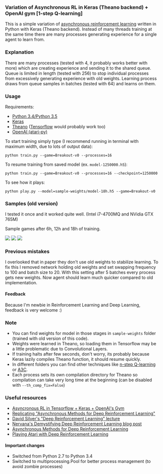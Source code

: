 ### Variation of Asynchronous RL in Keras (Theano backend) + OpenAI gym [1-step Q-learning]
This is a simple variation of [asynchronous reinforcement learning](http://arxiv.org/pdf/1602.01783v1.pdf) written in Python with Keras (Theano backend).
Instead of many threads training at the same time there are many processes generating experience for a single agent to learn from.

### Explanation
There are many processes (tested with 4, it probably works better with more) which are creating experience and sending it to the shared queue. Queue is limited in length (tested with 256) to stop individual processes from excessively generating experience with old weights. Learning process draws from queue samples in batches (tested with 64) and learns on them.

### Usage
Requirements:
* [Python 3.4/Python 3.5](https://www.python.org/downloads/)
* [Keras](http://keras.io/)
* [Theano](http://deeplearning.net/software/theano/) ([Tensorflow](https://www.tensorflow.org/) would probably work too)
* [OpenAI (atari-py)](https://gym.openai.com/)

To start training simply type (I recommend running in terminal with maximum width, due to lots of output data):
```
python train.py --game=Breakout-v0 --processes=16
```

To resume training from saved model (ex. `model-1250000.h5`):
```
python train.py --game=Breakout-v0 --processes=16 --checkpoint=1250000
```

To see how it plays:
```
python play.py --model=sample-weights/model-18h.h5 --game=Breakout-v0
```

### Samples (old version)
I tested it once and it worked quite well. (Intel i7-4700MQ and NVidia GTX 765M)

Sample games after 6h, 12h and 18h of training.

![](https://raw.githubusercontent.com/Grzego/multiprocess-rl/master/q-learning-1-step/resources/after-6h-training.gif?token=AFhQOQQq2JlswCS_p1XjU6WrKn3pQ4dvks5XbsV9wA%3D%3D)
![](https://raw.githubusercontent.com/Grzego/multiprocess-rl/master/q-learning-1-step/resources/after-12h-training.gif?token=AFhQOXkCZbPO9SrOXXu5_3_-P0ftrfSsks5XbsWiwA%3D%3D)
![](https://raw.githubusercontent.com/Grzego/multiprocess-rl/master/q-learning-1-step/resources/after-18h-training.gif?token=AFhQOR-kTbupToKnNRenZCWiBEtZBmvhks5XbsWjwA%3D%3D)

### Previous mistakes
I overlooked that in paper they don't use old weights to stabilize learning. To fix this I removed network holding old weights and set swapping frequency to 100 and batch size to 20. With this setting after 5 batches every process gets new weights. Now agent should learn much quicker compared to old implementation.

#### Feedback
Because I'm newbie in Reinforcement Learning and Deep Learning, feedback is very welcome :)

### Note
* You can find weights for model in those stages in `sample-weights` folder (trained with old version of this code).
* Weights were learned in Theano, so loading them in Tensorflow may be a little problematic due to Convolutional Layers.
* If training halts after few seconds, don't worry, its probably because Keras lazily compiles Theano function, it should resume quickly.
* In different folders you can find other techniques like [n-step Q-learning](https://github.com/Grzego/async-rl/tree/master/q-learning-n-step) or [A3C](https://github.com/Grzego/async-rl/tree/master/a3c).
* Each process sets its own compilation directory for Theano so compilation can take very long time at the beginning (can be disabled with `--th_comp_fix=False`)

### Useful resources
* [Asyncronous RL in Tensorflow + Keras + OpenAI's Gym](https://github.com/coreylynch/async-rl)
* [Replicating "Asynchronous Methods for Deep Reinforcement Learning"](https://github.com/muupan/async-rl)
* [David Silver's "Deep Reinforcement Learning" lecture](http://videolectures.net/rldm2015_silver_reinforcement_learning/)
* [Nervana's Demystifying Deep Reinforcement Learning blog post](http://www.nervanasys.com/demystifying-deep-reinforcement-learning/)
* [Asynchronous Methods for Deep Reinforcement Learning](http://arxiv.org/pdf/1602.01783v1.pdf)
* [Playing Atari with Deep Reinforcement Learning](http://arxiv.org/pdf/1312.5602v1.pdf)


#### Important changes
* Switched from Python 2.7 to Python 3.4
* Switched to multiprocessing.Pool for better process management (to avoid zombie processes)